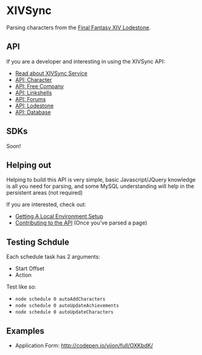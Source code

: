 # XIVSync

Parsing characters from the [Final Fantasy XIV Lodestone](http://na.finalfantasyxiv.com/lodestone/).

## API

If you are a developer and interesting in using the XIVSync API:

- [Read about XIVSync Service](docs/docs_service.md)
- [API: Character](docs/api_characters.md)
- [API: Free Company](docs/api_freecompany.md)
- [API: Linkshells](docs/api_linkshells.md)
- [API: Forums](docs/api_forums.md)
- [API: Lodestone](docs/api_lodestone.md)
- [API: Database](docs/api_database.md)


## SDKs

Soon!

## Helping out

Helping to build this API is very simple, basic Javascript/JQuery knowledge is all you need for parsing, and some MySQL understanding will help in the persistent areas (not required)

If you are interested, check out:
- [Getting A Local Environment Setup](docs/docs_setup.md)
- [Contributing to the API](docs/docs_contribute.md) (Once you've parsed a page)

## Testing Schdule

Each schedule task has 2 arguments:

- Start Offset
- Action

Test like so:

- `node schedule 0 autoAddCharacters`
- `node schedule 0 autoUpdateAchievements`
- `node schedule 0 autoUpdateCharacters`

## Examples

- Application Form: http://codepen.io/viion/full/OXKbdK/
